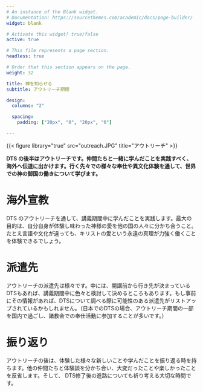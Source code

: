 ```yaml
---
# An instance of the Blank widget.
# Documentation: https://sourcethemes.com/academic/docs/page-builder/
widget: blank

# Activate this widget? true/false
active: true

# This file represents a page section.
headless: true

# Order that this section appears on the page.
weight: 32

title: 神を知らせる
subtitle: アウトリーチ期間

design:
  columns: "2"

  spacing:
    padding: ["20px", "0", "20px", "0"]

---
```


{{< figure library="true" src="outreach.JPG" title="アウトリーチ" >}}

**DTS の後半はアウトリーチです。仲間たちと一緒に学んだことを実践すべく、海外へ伝道に出かけます。行く先々での様々な奉仕や異文化体験を通して、世界での神の御国の働きについて学びます。**

# 海外宣教

DTS のアウトリーチを通して、講義期間中に学んだことを実践します。最大の目的は、自分自身が体験し味わった神様の愛を他の国の人々に分かち合うこと。たとえ言語や文化が違っても、キリストの愛という永遠の真理が力強く働くことを体験できるでしょう。

# 派遣先

アウトリーチの派遣先は様々です。中には、開講前から行き先が決まっているDTSもあれば、講義期間中に色々と検討して決めるところもあります。もし事前にその情報があれば、DTSについて調べる際に可能性のある派遣先がリストアップされているかもしれません。（日本でのDTSの場合、アウトリーチ期間の一部を国内で過ごし、諸教会での奉仕活動に参加することが多いです。）

# 振り返り

アウトリーチの後は、体験した様々な新しいことや学んだことを振り返る時を持ちます。他の仲間たちと体験談を分かち合い、大変だったことや楽しかったことを反省します。そして、 DTS修了後の進路についても祈り考える大切な時間です。
